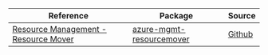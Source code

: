 | Reference | Package | Source |
|---|---|---|
|[Resource Management - Resource Mover](mgmt-resourcemover-readme.md)|[azure-mgmt-resourcemover](https://pypi.org/project/azure-mgmt-resourcemover)|[Github](https://github.com/Azure/azure-sdk-for-python/blob/main/sdk/resourcemover/azure-mgmt-resourcemover)|
